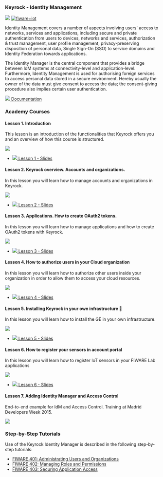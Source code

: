 
<h3>Keyrock - Identity Management</h3>

[![](https://nexus.lab.fiware.org/repository/raw/public/badges/chapters/security.svg)](https://www.fiware.org/developers/catalogue/)
[![fiware+iot](https://nexus.lab.fiware.org/repository/raw/public/badges/stackoverflow/fiware.svg)](https://stackoverflow.com/search?q=%5Bfiware%5D+keyrock)

Identity Management covers a number of aspects involving users' access to networks, services and applications, including secure and private authentication from users to devices, networks and services, authorization &amp; trust management, user profile management, privacy-preserving disposition of personal data, Single Sign-On (SSO) to service domains and Identity Federation towards applications.

The Identity Manager is the central component that provides a bridge between IdM systems at connectivity-level and application-level. Furthermore, Identity Management is used for authorising foreign services to access personal data stored in a secure environment. Hereby usually the owner of the data must give consent to access the data; the consent-giving procedure also implies certain user authentication.

[![](https://fiware.github.io/academy/img/books.png) Documentation](https://fiware-idm.readthedocs.io/en/latest/)

<h3>Academy Courses</h3>

<h4>Lesson 1. Introduction</h4>
This lesson is an introduction of the functionalities that Keyrock offers you and an overview of how this course is structured.

[![](http://img.youtube.com/vi/dHyVTan6bUY/0.jpg)](https://www.youtube.com/watch?v=dHyVTan6bUY "Introduction")

* <a href="https://www.slideshare.net/slideshow/embed_code/key/C1PjX02sssTmir">![](https://fiware.github.io/academy/img/doc.svg) Lesson 1 - Slides</a>

<h4>Lesson 2. Keyrock overview. Accounts and organizations.</h4>
In this lesson you will learn how to manage accounts and organizations in Keyrock.

[![](http://img.youtube.com/vi/dtKsjGbJ7Xc/0.jpg)](https://www.youtube.com/watch?v=dtKsjGbJ7Xc "Accounts and Organizations")

* <a href="http://www.slideshare.net/slideshow/embed_code/key/q7XWx0yAIrDa9C">![](https://fiware.github.io/academy/img/doc.svg) Lesson 2 - Slides</a>

<h4>Lesson 3. Applications. How to create OAuth2 tokens.</h4>
In this lesson you will learn how to manage applications and how to create OAuth2 tokens with Keyrock.

[![](http://img.youtube.com/vi/pjsl0eHpFww/0.jpg)](https://www.youtube.com/watch?v=pjsl0eHpFww "OAuth2 Tokens")

* <a href="http://www.slideshare.net/slideshow/embed_code/key/DndGAQoJEGVX0n">![](https://fiware.github.io/academy/img/doc.svg) Lesson 3 - Slides</a>

<h4>Lesson 4. How to authorize users in your Cloud organization</h4>
In this lesson you will learn how to authorize other users inside your organization in order to allow them to access your cloud resources.

[![](http://img.youtube.com/vi/9h4edPsdANA/0.jpg)](https://www.youtube.com/watch?v=9h4edPsdANA "Authorize Users")

* <a href="http://www.slideshare.net/slideshow/embed_code/key/gvKyIthQtxXha">![](https://fiware.github.io/academy/img/doc.svg) Lesson 4 - Slides</a>

<h4>Lesson 5. Installing Keyrock in your own infrastructure </h4>
In this lesson you will learn how to install the GE in your own infrastructure.

[![](http://img.youtube.com/vi/TT8GSFZxLko/0.jpg)](https://www.youtube.com/watch?v=TT8GSFZxLko "Installation")

* <a href="http://www.slideshare.net/slideshow/embed_code/key/y9B1GY6myvrGDg">![](https://fiware.github.io/academy/img/doc.svg) Lesson 5 - Slides</a>

<h4>Lesson 6. How to register your sensors in account portal</h4>

In this lesson you will learn how to register IoT sensors in your FIWARE Lab applications

[![](http://img.youtube.com/vi/Kbpx5CbQL74/0.jpg)](https://www.youtube.com/watch?v=Kbpx5CbQL74 "Register Sensors")

* <a href="http://www.slideshare.net/slideshow/embed_code/key/c1nLQTBsjOM8kn">![](https://fiware.github.io/academy/img/doc.svg) Lesson 6 - Slides</a>


<h4> Lesson 7. Adding Identity Manager and Access Control</h4>

End-to-end example for IdM and Access Control. Training at Madrid Developers Week 2015.

[![](http://img.youtube.com/vi/DzmtvEztcSY/0.jpg)](https://www.youtube.com/watch?v=DzmtvEztcSY "Access Control")

<h3>Step-by-Step Tutorials</h3>

Use of the Keyrock Identity Manager is described in the following step-by-step tutorials:

* [FIWARE 401: Administrating Users and Organizations](https://fiware-tutorials.readthedocs.io/en/latest/identity-management)
* [FIWARE 402: Managing Roles and Permissions](https://fiware-tutorials.readthedocs.io/en/latest/roles-permissions)
* [FIWARE 403: Securing Application Access](https://fiware-tutorials.readthedocs.io/en/latest/securing-access)
